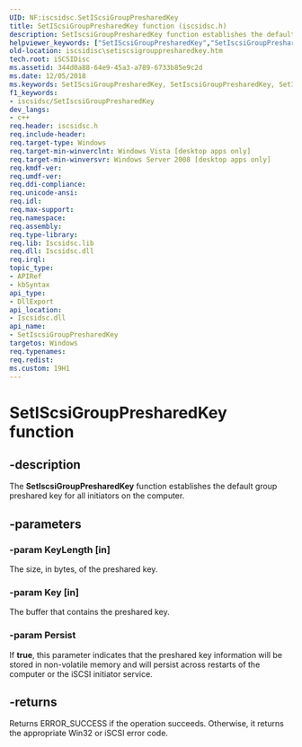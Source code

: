 ```yaml
---
UID: NF:iscsidsc.SetIScsiGroupPresharedKey
title: SetIScsiGroupPresharedKey function (iscsidsc.h)
description: SetIscsiGroupPresharedKey function establishes the default group preshared key for all initiators on the computer.
helpviewer_keywords: ["SetIScsiGroupPresharedKey","SetIscsiGroupPresharedKey","SetIscsiGroupPresharedKey function [iSCSI Discovery Library API]","iscsidisc.setiscsigrouppresharedkey","iscsidsc/SetIscsiGroupPresharedKey"]
old-location: iscsidisc\setiscsigrouppresharedkey.htm
tech.root: iSCSIDisc
ms.assetid: 344d0a88-64e9-45a3-a789-6733b85e9c2d
ms.date: 12/05/2018
ms.keywords: SetIScsiGroupPresharedKey, SetIscsiGroupPresharedKey, SetIscsiGroupPresharedKey function [iSCSI Discovery Library API], iscsidisc.setiscsigrouppresharedkey, iscsidsc/SetIscsiGroupPresharedKey
f1_keywords:
- iscsidsc/SetIscsiGroupPresharedKey
dev_langs:
- c++
req.header: iscsidsc.h
req.include-header: 
req.target-type: Windows
req.target-min-winverclnt: Windows Vista [desktop apps only]
req.target-min-winversvr: Windows Server 2008 [desktop apps only]
req.kmdf-ver: 
req.umdf-ver: 
req.ddi-compliance: 
req.unicode-ansi: 
req.idl: 
req.max-support: 
req.namespace: 
req.assembly: 
req.type-library: 
req.lib: Iscsidsc.lib
req.dll: Iscsidsc.dll
req.irql: 
topic_type:
- APIRef
- kbSyntax
api_type:
- DllExport
api_location:
- Iscsidsc.dll
api_name:
- SetIscsiGroupPresharedKey
targetos: Windows
req.typenames: 
req.redist: 
ms.custom: 19H1
---
```


# SetIScsiGroupPresharedKey function


## -description


The <b>SetIscsiGroupPresharedKey</b> function establishes the default group preshared key for all initiators on the computer.



## -parameters




### -param KeyLength [in]

The size, in bytes, of the preshared key. 


### -param Key [in]

The buffer that contains the preshared key.


### -param Persist

If <b>true</b>, this parameter indicates that the preshared key information will be stored in non-volatile memory and will persist across restarts of the computer or the iSCSI initiator service. 


## -returns



Returns ERROR_SUCCESS if the operation succeeds. Otherwise, it returns the appropriate Win32 or iSCSI error code.




